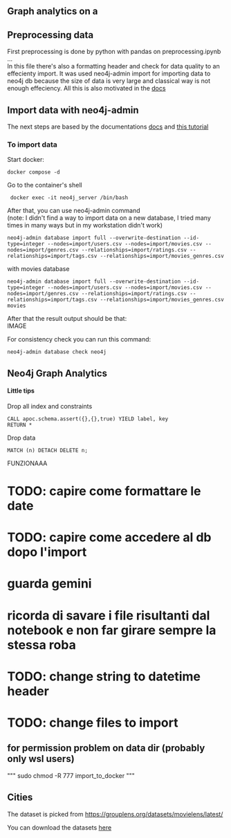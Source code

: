## Graph analytics on a 

## Preprocessing data
First preprocessing is done by python with pandas on preprocessing.ipynb  
...  
In this file there's also a formatting header and check for data quality to an effecienty import.
It was used neo4j-admin import for importing data to neo4j db because the size of data is very large and classical way is not enough effeciency. All this is also motivated in the [docs](https://neo4j.com/docs/getting-started/data-import/csv-import/#_ways_to_import_csv_files)

## Import data with neo4j-admin
The next steps are based by the documentations [docs](https://neo4j.com/docs/operations-manual/current/tools/neo4j-admin/neo4j-admin-import/#import-tool-full) and [this tutorial](https://neo4j.com/docs/operations-manual/current/tutorial/neo4j-admin-import/)

### To import data

Start docker:
```
docker compose -d
```

Go to the container's shell

```
 docker exec -it neo4j_server /bin/bash
```

After that, you can use neo4j-admin command  
(note: I didn't find a way to import data on a new database, I tried many times in many ways but in my workstation didn't work)  
```
neo4j-admin database import full --overwrite-destination --id-type=integer --nodes=import/users.csv --nodes=import/movies.csv --nodes=import/genres.csv --relationships=import/ratings.csv --relationships=import/tags.csv --relationships=import/movies_genres.csv
```
with movies database
```
neo4j-admin database import full --overwrite-destination --id-type=integer --nodes=import/users.csv --nodes=import/movies.csv --nodes=import/genres.csv --relationships=import/ratings.csv --relationships=import/tags.csv --relationships=import/movies_genres.csv movies
```

After that the result output should be that:  
IMAGE 

For consistency check you can run this command:
```
neo4j-admin database check neo4j
```

## Neo4j Graph Analytics
#### Little tips
Drop all index and constraints
```
CALL apoc.schema.assert({},{},true) YIELD label, key
RETURN *
```
Drop data 
```
MATCH (n) DETACH DELETE n;
```



FUNZIONAAA
# TODO: capire come formattare le date
# TODO: capire come accedere al db dopo l'import
# guarda gemini
# ricorda di savare i file risultanti dal notebook e non far girare sempre la stessa roba
# TODO: change string to datetime header

# TODO: change files to import

## for permission problem on data dir (probably only wsl users)
"""
sudo chmod -R 777 import_to_docker
"""
## Cities
The dataset is picked from https://grouplens.org/datasets/movielens/latest/

You can download the datasets [here](https://files.grouplens.org/datasets/movielens/ml-latest.zip)

